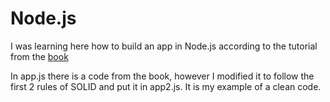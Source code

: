 # Node.js
I was learning here how to build an app in Node.js according to the tutorial from the [book](https://helion.pl/ksiazki/kwalifikacja-inf-04-projektowanie-programowanie-i-testowanie-aplikacji-czesc-3-aplikacje-webowe-lukasz-guziak,inf043.htm#format/d)

In app.js there is a code from the book, however I modified it to follow the first 2 rules of SOLID and put it in app2.js. 
It is my example of a clean code.
